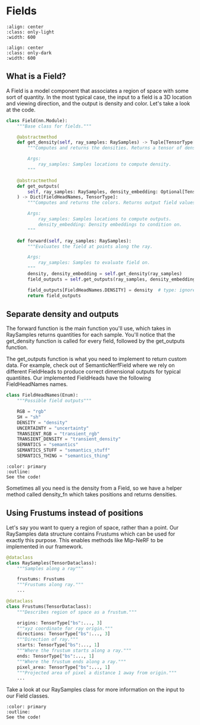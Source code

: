 # Fields

```{image} imgs/pipeline_field-light.png
:align: center
:class: only-light
:width: 600
```

```{image} imgs/pipeline_field-dark.png
:align: center
:class: only-dark
:width: 600
```

## What is a Field?

A Field is a model component that associates a region of space with some sort of quantity. In the most typical case, the input to a field is a 3D location and viewing direction, and the output is density and color. Let's take a look at the code.

```python
class Field(nn.Module):
    """Base class for fields."""

    @abstractmethod
    def get_density(self, ray_samples: RaySamples) -> Tuple[TensorType[..., 1], TensorType[..., "num_features"]]:
        """Computes and returns the densities. Returns a tensor of densities and a tensor of features.

        Args:
            ray_samples: Samples locations to compute density.
        """

    @abstractmethod
    def get_outputs(
        self, ray_samples: RaySamples, density_embedding: Optional[TensorType] = None
    ) -> Dict[FieldHeadNames, TensorType]:
        """Computes and returns the colors. Returns output field values.

        Args:
            ray_samples: Samples locations to compute outputs.
            density_embedding: Density embeddings to condition on.
        """

    def forward(self, ray_samples: RaySamples):
        """Evaluates the field at points along the ray.

        Args:
            ray_samples: Samples to evaluate field on.
        """
        density, density_embedding = self.get_density(ray_samples)
        field_outputs = self.get_outputs(ray_samples, density_embedding=density_embedding)

        field_outputs[FieldHeadNames.DENSITY] = density  # type: ignore
        return field_outputs
```

## Separate density and outputs

The forward function is the main function you'll use, which takes in RaySamples returns quantities for each sample. You'll notice that the get_density function is called for every field, followed by the get_outputs function.

The get_outputs function is what you need to implement to return custom data. For example, check out of SemanticNerfField where we rely on different FieldHeads to produce correct dimensional outputs for typical quantiites. Our implemented FieldHeads have the following FieldHeadNames names.

```python
class FieldHeadNames(Enum):
    """Possible field outputs"""

    RGB = "rgb"
    SH = "sh"
    DENSITY = "density"
    UNCERTAINTY = "uncertainty"
    TRANSIENT_RGB = "transient_rgb"
    TRANSIENT_DENSITY = "transient_density"
    SEMANTICS = "semantics"
    SEMANTICS_STUFF = "semantics_stuff"
    SEMANTICS_THING = "semantics_thing"
```

```{button-link} https://github.com/nerfstudio-project/nerfstudio/blob/master/nerfstudio/field_components/field_heads.py
:color: primary
:outline:
See the code!
```

Sometimes all you need is the density from a Field, so we have a helper method called density_fn which takes positions and returns densities.

## Using Frustums instead of positions

Let's say you want to query a region of space, rather than a point. Our RaySamples data structure contains Frustums which can be used for exactly this purpose. This enables methods like Mip-NeRF to be implemented in our framework.

```python
@dataclass
class RaySamples(TensorDataclass):
    """Samples along a ray"""

    frustums: Frustums
    """Frustums along ray."""
    ...

@dataclass
class Frustums(TensorDataclass):
    """Describes region of space as a frustum."""

    origins: TensorType["bs":..., 3]
    """xyz coordinate for ray origin."""
    directions: TensorType["bs":..., 3]
    """Direction of ray."""
    starts: TensorType["bs":..., 1]
    """Where the frustum starts along a ray."""
    ends: TensorType["bs":..., 1]
    """Where the frustum ends along a ray."""
    pixel_area: TensorType["bs":..., 1]
    """Projected area of pixel a distance 1 away from origin."""
    ...
```

Take a look at our RaySamples class for more information on the input to our Field classes.

```{button-link} https://github.com/nerfstudio-project/nerfstudio/blob/master/nerfstudio/fields/base_field.py
:color: primary
:outline:
See the code!
```
